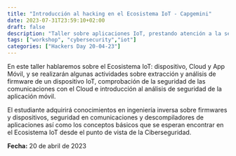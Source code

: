 ```yaml
---
title: "Introducción al hacking en el Ecosistema IoT - Capgemini"
date: 2023-07-31T23:59:10+02:00
draft: false
description: "Taller sobre aplicaciones IoT, prestando atención a la seguridad de los dispositivos y sus comunicaciones"
tags: ["workshop", "cybersecurity","iot"]
categories: ["Hackers Day 20-04-23"]
---
```


En este taller hablaremos sobre el Ecosistema IoT: dispositivo, Cloud y App Móvil, y se realizarán algunas actividades sobre extracción y análisis de firmware de un dispositivo IoT, comprobación de la seguridad de las comunicaciones con el Cloud e introducción al análisis de seguridad de la aplicación móvil.

El estudiante adquirirá conocimientos en ingeniería inversa sobre firmwares y dispositivos, seguridad en comunicaciones y descompiladores de aplicaciones así como los conceptos básicos que se esperan encontrar en el Ecosistema IoT desde el punto de vista de la Ciberseguridad.

**Fecha:** 20 de abril de 2023
